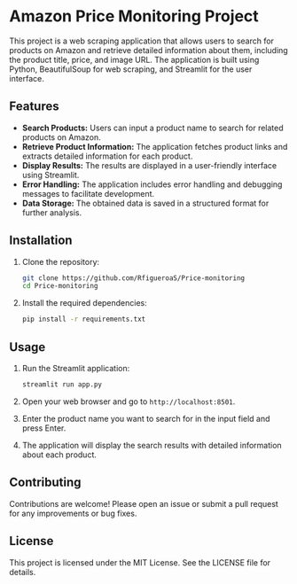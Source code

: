 # Amazon Price Monitoring Project

This project is a web scraping application that allows users to search for products on Amazon and retrieve detailed information about them, including the product title, price, and image URL. The application is built using Python, BeautifulSoup for web scraping, and Streamlit for the user interface.

## Features

- **Search Products:** Users can input a product name to search for related products on Amazon.
- **Retrieve Product Information:** The application fetches product links and extracts detailed information for each product.
- **Display Results:** The results are displayed in a user-friendly interface using Streamlit.
- **Error Handling:** The application includes error handling and debugging messages to facilitate development.
- **Data Storage:** The obtained data is saved in a structured format for further analysis.

## Installation

1. Clone the repository:
    ```bash
    git clone https://github.com/RfigueroaS/Price-monitoring
    cd Price-monitoring
    ```

2. Install the required dependencies:
    ```bash
    pip install -r requirements.txt
    ```

## Usage

1. Run the Streamlit application:
    ```bash
    streamlit run app.py
    ```

2. Open your web browser and go to `http://localhost:8501`.

3. Enter the product name you want to search for in the input field and press Enter.

4. The application will display the search results with detailed information about each product.

## Contributing

Contributions are welcome! Please open an issue or submit a pull request for any improvements or bug fixes.

## License

This project is licensed under the MIT License. See the LICENSE file for details.